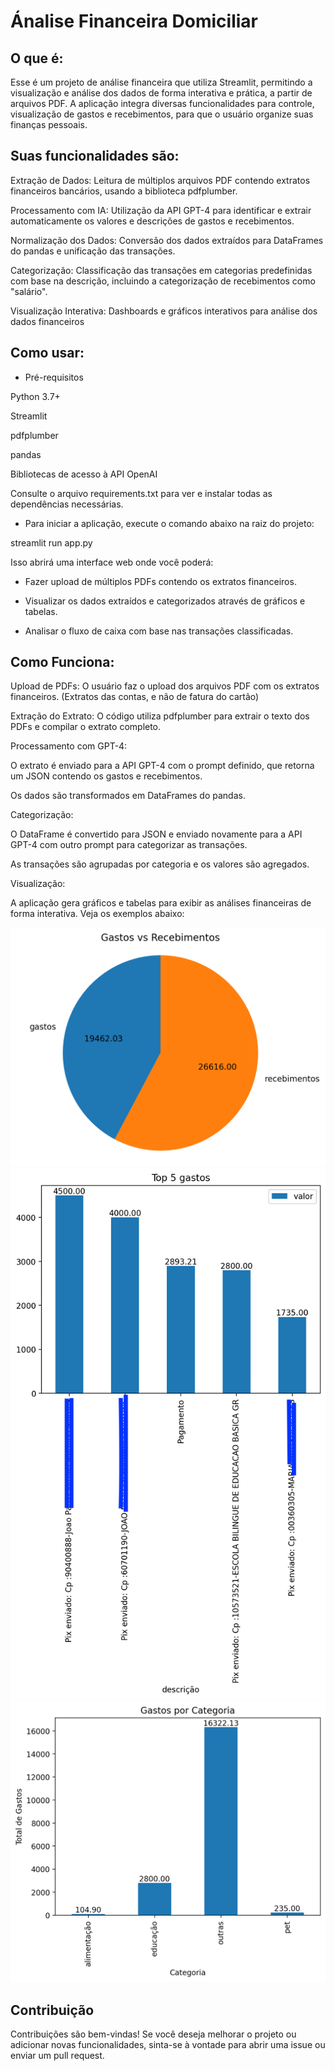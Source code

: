 # Ánalise Financeira Domiciliar

## O que é:

Esse é um projeto de análise financeira que utiliza Streamlit, permitindo a visualização e análise dos dados de forma interativa e prática, a partir de arquivos PDF. A aplicação integra diversas funcionalidades para controle, visualização de gastos e recebimentos, para que o usuário organize suas finanças pessoais. 

## Suas funcionalidades são:

Extração de Dados: Leitura de múltiplos arquivos PDF contendo extratos financeiros bancários, usando a biblioteca pdfplumber.

Processamento com IA: Utilização da API GPT-4 para identificar e extrair automaticamente os valores e descrições de gastos e recebimentos.

Normalização dos Dados: Conversão dos dados extraídos para DataFrames do pandas e unificação das transações.

Categorização: Classificação das transações em categorias predefinidas com base na descrição, incluindo a categorização de recebimentos como "salário".

Visualização Interativa: Dashboards e gráficos interativos para análise dos dados financeiros

## Como usar:

* Pré-requisitos

Python 3.7+

Streamlit

pdfplumber

pandas

Bibliotecas de acesso à API OpenAI

Consulte o arquivo requirements.txt para ver e instalar todas as dependências necessárias.

* Para iniciar a aplicação, execute o comando abaixo na raiz do projeto:

streamlit run app.py

Isso abrirá uma interface web onde você poderá:

- Fazer upload de múltiplos PDFs contendo os extratos financeiros.

- Visualizar os dados extraídos e categorizados através de gráficos e tabelas.

- Analisar o fluxo de caixa com base nas transações classificadas.

## Como Funciona:

Upload de PDFs: O usuário faz o upload dos arquivos PDF com os extratos financeiros. (Extratos das contas, e não de fatura do cartão)

Extração do Extrato: O código utiliza pdfplumber para extrair o texto dos PDFs e compilar o extrato completo.

Processamento com GPT-4:

O extrato é enviado para a API GPT-4 com o prompt definido, que retorna um JSON contendo os gastos e recebimentos.

Os dados são transformados em DataFrames do pandas.

Categorização:

O DataFrame é convertido para JSON e enviado novamente para a API GPT-4 com outro prompt para categorizar as transações.

As transações são agrupadas por categoria e os valores são agregados.

Visualização:

A aplicação gera gráficos e tabelas para exibir as análises financeiras de forma interativa. 
Veja os exemplos abaixo: 

![Exemplo de como aparecerá o gráfico pizza de gastos x recebimentos](assets/gastosxreceb.png)
![Exemplo de como aparecerá o gráfico dos top gastos](assets/topgastos.png)
![Exemplo de como aparecerá o gráfico com gastos categorizados](assets/categoria.png)


## Contribuição
Contribuições são bem-vindas! Se você deseja melhorar o projeto ou adicionar novas funcionalidades, sinta-se à vontade para abrir uma issue ou enviar um pull request.